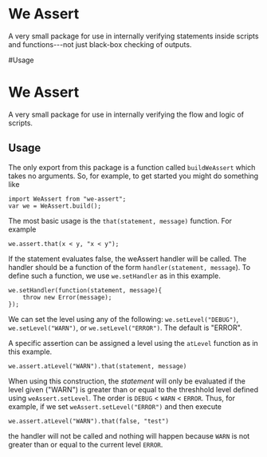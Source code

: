 # We Assert

A very small package for use in internally verifying statements inside scripts and functions---not just black-box checking of outputs.

#Usage

# We Assert

A very small package for use in internally verifying the flow and logic of scripts.

## Usage

The only export from this package is a function called `buildWeAssert` which takes no arguments.  So, for example, to get started you might do something like

```
import WeAssert from "we-assert";
var we = WeAssert.build();
```

The most basic usage is the `that(statement, message)` function.  For example
```
we.assert.that(x < y, "x < y");
```
If the statement evaluates false, the weAssert handler will be called.  The handler should be a function of the form `handler(statement, message`).  To define such a function, we use `we.setHandler` as in this example.
```
we.setHandler(function(statement, message){
    throw new Error(message);
});
```

We can set the level using any of the following:
`we.setLevel("DEBUG")`, `we.setLevel("WARN")`, or  `we.setLevel("ERROR")`.  The default is "ERROR".  

A specific assertion can be assigned a level using the `atLevel` function as in this example.
```
we.assert.atLevel("WARN").that(statement, message)
```
When using this construction, the *statement* will only be evaluated if the level given ("WARN") is greater than or equal to the threshhold level defined using `weAssert.setLevel`.  The order is `DEBUG` < `WARN` < `ERROR`.  Thus, for example, if we set `weAssert.setLevel("ERROR")` and then execute
```
we.assert.atLevel("WARN").that(false, "test")
```
the handler will not be called and nothing will happen because `WARN` is not greater than or equal to the current level `ERROR`.
